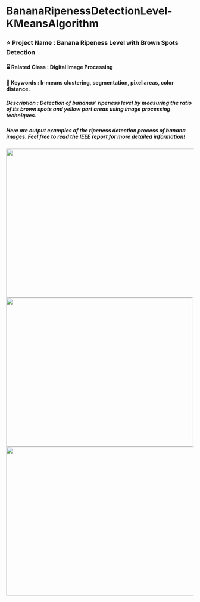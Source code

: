 # BananaRipenessDetectionLevel-KMeansAlgorithm

### ⭐ Project Name : Banana Ripeness Level with Brown Spots Detection 
#### ⌛ Related Class : Digital Image Processing
#### 🔑 Keywords : k-means clustering, segmentation, pixel areas, color distance.
##### Description : Detection of bananas' ripeness level by measuring the ratio of its brown spots and yellow part areas using image processing techniques.


##### Here are output examples of the ripeness detection process of banana images. Feel free to read the IEEE report for more detailed information!


<img src="https://github.com/fatdumplingg/BananaRipenessDetectionLevel-KMeansAlgorithm/assets/115481549/daf2e419-3d42-4ee0-86ca-86e3cf836653" width="550" height="400">


<img src="https://github.com/fatdumplingg/BananaRipenessDetectionLevel-KMeansAlgorithm/assets/115481549/98374a3d-79e7-41b3-adb5-3005ef6ed0dc" width="500" height="400">


<img src="https://github.com/fatdumplingg/BananaRipenessDetectionLevel-KMeansAlgorithm/assets/115481549/b827c5dc-1f37-435d-9b69-f964d026d91f" width="550" height="400">



